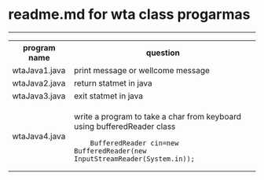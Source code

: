 # readme.md for wta class progarmas

---

<table>
<tr>
<th>
program name
</th>
<th>
question
</th>

</tr>
<!-- progam 1 -->
  <tr>
        <td>wtaJava1.java</td>
        <td>print message or wellcome message</td>
    </tr>
  <tr>
        <td>wtaJava2.java</td>
        <td>return statmet in java</td>
    </tr>
  <tr>
        <td>wtaJava3.java</td>
        <td>exit statmet in java</td>
    </tr>
      <tr>
        <td>wtaJava4.java</td>
        <td>    
            
 write a program to take a char from keyboard using bufferedReader class

        
        BufferedReader cin=new BufferedReader(new InputStreamReader(System.in));
        
</td>
    </tr>
    
</table>
